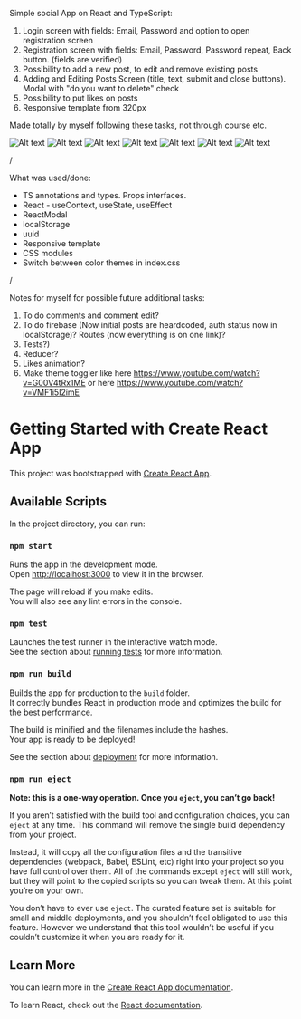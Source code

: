 Simple social App on React and TypeScript:

1. Login screen with fields: Email, Password and option to open registration screen
2. Registration screen with fields: Email, Password, Password repeat, Back button. (fields are verified)
3. Possibility to add a new post, to edit and remove existing posts
4. Adding and Editing Posts Screen (title, text, submit and close buttons). Modal with "do you want to delete" check
5. Possibility to put likes on posts
6. Responsive template from 320px

Made totally by myself following these tasks, not through course etc.

![Alt text](/src/img/Screenshots/1login_pink.png?raw=true 'login_pink')
![Alt text](/src/img/Screenshots/2posts_pink.png?raw=true 'posts_pink')
![Alt text](/src/img/Screenshots/3addpost_pink.png?raw=true 'addpost_pink')
![Alt text](/src/img/Screenshots/4deletepost_pink.png?raw=true 'deletepost_pink')
![Alt text](/src/img/Screenshots/5editpost_pink.png?raw=true 'editpost_pink')
![Alt text](/src/img/Screenshots/6login_blue.png?raw=true 'login_blue')
![Alt text](/src/img/Screenshots/7posts_blue.png?raw=true 'posts_blue')

/

What was used/done:

- TS annotations and types. Props interfaces.
- React - useContext, useState, useEffect
- ReactModal
- localStorage
- uuid
- Responsive template
- CSS modules
- Switch between color themes in index.css

/

Notes for myself for possible future additional tasks:

1. To do comments and comment edit?
2. To do firebase (Now initial posts are heardcoded, auth status now in localStorage)? Routes (now everything is on one link)?
3. Tests?)
4. Reducer?
5. Likes animation?
6. Make theme toggler like here https://www.youtube.com/watch?v=G00V4tRx1ME or here https://www.youtube.com/watch?v=VMF1i5I2imE

# Getting Started with Create React App

This project was bootstrapped with [Create React App](https://github.com/facebook/create-react-app).

## Available Scripts

In the project directory, you can run:

### `npm start`

Runs the app in the development mode.\
Open [http://localhost:3000](http://localhost:3000) to view it in the browser.

The page will reload if you make edits.\
You will also see any lint errors in the console.

### `npm test`

Launches the test runner in the interactive watch mode.\
See the section about [running tests](https://facebook.github.io/create-react-app/docs/running-tests) for more information.

### `npm run build`

Builds the app for production to the `build` folder.\
It correctly bundles React in production mode and optimizes the build for the best performance.

The build is minified and the filenames include the hashes.\
Your app is ready to be deployed!

See the section about [deployment](https://facebook.github.io/create-react-app/docs/deployment) for more information.

### `npm run eject`

**Note: this is a one-way operation. Once you `eject`, you can’t go back!**

If you aren’t satisfied with the build tool and configuration choices, you can `eject` at any time. This command will remove the single build dependency from your project.

Instead, it will copy all the configuration files and the transitive dependencies (webpack, Babel, ESLint, etc) right into your project so you have full control over them. All of the commands except `eject` will still work, but they will point to the copied scripts so you can tweak them. At this point you’re on your own.

You don’t have to ever use `eject`. The curated feature set is suitable for small and middle deployments, and you shouldn’t feel obligated to use this feature. However we understand that this tool wouldn’t be useful if you couldn’t customize it when you are ready for it.

## Learn More

You can learn more in the [Create React App documentation](https://facebook.github.io/create-react-app/docs/getting-started).

To learn React, check out the [React documentation](https://reactjs.org/).
